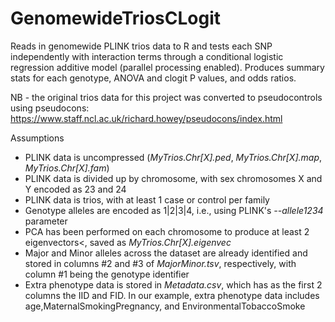 # GenomewideTriosCLogit
Reads in genomewide PLINK trios data to R and tests each SNP independently with interaction terms through a conditional logistic regression additive model (parallel processing enabled). Produces summary stats for each genotype, ANOVA and clogit P values, and odds ratios.

NB - the original trios data for this project was converted to pseudocontrols using pseudocons: https://www.staff.ncl.ac.uk/richard.howey/pseudocons/index.html

Assumptions
<ul>
  <li>PLINK data is uncompressed (<i>MyTrios.Chr[X].ped</i>, <i>MyTrios.Chr[X].map</i>, <i>MyTrios.Chr[X].fam</i>)</li>
  <li>PLINK data is divided up by chromosome, with sex chromosomes X and Y encoded as 23 and 24</li>
  <li>PLINK data is trios, with at least 1 case or control per family</li>
  <li>Genotype alleles are encoded as 1|2|3|4, i.e., using PLINK's <i>--allele1234</i> parameter</li>
  <li>PCA has been performed on each chromosome to produce at least 2 eigenvectors<, saved as <i>MyTrios.Chr[X].eigenvec</i></li>
  <li>Major and Minor alleles across the dataset are already identified and stored in columns #2 and #3 of <i>MajorMinor.tsv</i>, respectively, with column #1 being the genotype identifier</li>
  <li>Extra phenotype data is stored in <i>Metadata.csv</i>, which has as the first 2 columns the IID and FID. In our example, extra phenotype data includes age,MaternalSmokingPregnancy, and EnvironmentalTobaccoSmoke</li>
  </ul>
